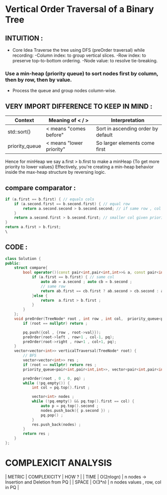 # Vertical Order Traversal of a Binary Tree

## INTUITION  : 
- Core Idea
Traverse the tree using DFS (preOrder traversal) while recording:
-Column index: to group vertical slices.
-Row index: to preserve top-to-bottom ordering.
-Node value: to resolve tie-breaking.

### Use a min-heap (priority queue) to sort nodes first by column, then by row, then by value.
- Process the queue and group nodes column-wise.

## VERY IMPORT DIFFERENCE TO KEEP IN MIND  : 
|   Context	  | Meaning of < / >	 | Interpretation  |
|-------------|--------------------|------------------|
|  std::sort()|< means "comes before"	| Sort in ascending order by default |
| priority_queue| < means "lower priority"| So larger elements come first |

Hence for minHeap we say a.first > b.first to make a minHeap  {To get more priority to lower values}
Effectively, you're creating a min-heap behavior inside the max-heap structure by reversing logic.

## compare comparator :
```cpp
if (a.first == b.first) { // equals cols
    if (a.second.first == b.second.first) { // equal row
        return a.second.second > b.second.second; // if same row , col  then smaller val is given priority
    }
    return a.second.first > b.second.first; // smaller col given priority
}
return a.first > b.first;
\
```


## CODE :
```cpp
class Solution {
public:
    struct compare{
        bool operator()(const pair<int,pair<int,int>>& a, const pair<int,pair<int,int>>& b) {
            if (a.first == b.first) { // same col
                auto ab = a.second ; auto cb = b.second ;
                // same row
                return ab.first == cb.first ? ab.second > cb.second : ab.first > cb.first ;
            }else {
                return  a.first > b.first ;
            }
        }
    };
    void preOrder(TreeNode* root , int row , int col,  priority_queue<pair<int,pair<int,int>>, vector<pair<int,pair<int,int>>>,compare>& pq ) {
        if (root == nullptr) return ;

        pq.push({col , {row , root->val}});
        preOrder(root->left , row+1 , col-1, pq);
        preOrder(root->right , row+1 , col+1, pq);
    }
    vector<vector<int>> verticalTraversal(TreeNode* root) {
        // BFS 
        vector<vector<int>> res ;
        if (root == nullptr) return res ;
        priority_queue<pair<int,pair<int,int>>, vector<pair<int,pair<int,int>>>,compare> pq ;

        preOrder(root , 0 , 0, pq) ;
        while (!pq.empty()) {
            int col = pq.top().first ;

            vector<int> nodes ;
            while (!pq.empty() && pq.top().first == col) {
                auto p = pq.top().second ;
                nodes.push_back({ p.second }) ;
                pq.pop() ;
            }
            res.push_back(nodes) ;
        }
        return res ;
    }
};
```

# COMPLEXICIT ANALYSIS  
|  METRIC  |  COMPLEXICITY  | HOW ? | 
| TIME     |  O(2*n*logn)   | n nodes -> Insertion and Deletion from PQ |
| SPACE    |  O(3*n)        | n nodes values , row, col in  PQ |
